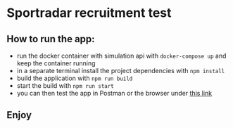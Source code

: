 # Sportradar recruitment test

## How to run the app:

- run the docker container with simulation api with `docker-compose up` and keep the container running
- in a separate terminal install the project dependencies with `npm install`
- build the application with `npm run build`
- start the build with `npm run start`
- you can then test the app in Postman or the browser under [this link](http://localhost:4000/client/state)

## Enjoy
